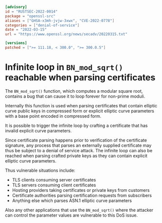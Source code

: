 ```toml
[advisory]
id = "RUSTSEC-2022-0014"
package = "openssl-src"
aliases = ["GHSA-x3mh-jvjw-3xwx", "CVE-2022-0778"]
categories = ["denial-of-service"]
date = "2022-03-15"
url = "https://www.openssl.org/news/secadv/20220315.txt"

[versions]
patched = [">= 111.18, < 300.0", ">= 300.0.5"]
```

# Infinite loop in `BN_mod_sqrt()` reachable when parsing certificates

The `BN_mod_sqrt()` function, which computes a modular square root, contains
a bug that can cause it to loop forever for non-prime moduli.

Internally this function is used when parsing certificates that contain
elliptic curve public keys in compressed form or explicit elliptic curve
parameters with a base point encoded in compressed form.

It is possible to trigger the infinite loop by crafting a certificate that
has invalid explicit curve parameters.

Since certificate parsing happens prior to verification of the certificate
signature, any process that parses an externally supplied certificate may thus
be subject to a denial of service attack. The infinite loop can also be
reached when parsing crafted private keys as they can contain explicit
elliptic curve parameters.

Thus vulnerable situations include:

 - TLS clients consuming server certificates
 - TLS servers consuming client certificates
 - Hosting providers taking certificates or private keys from customers
 - Certificate authorities parsing certification requests from subscribers
 - Anything else which parses ASN.1 elliptic curve parameters

Also any other applications that use the `BN_mod_sqrt()` where the attacker
can control the parameter values are vulnerable to this DoS issue.
